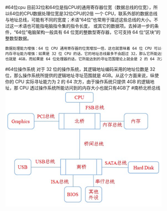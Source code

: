 #64位cpu
目前32位和64位是指CPU的通用寄存器位宽（数据总线的位宽），所以64位的CPU数据处理位宽是32位CPU的2倍
一个 CPU，联系外部的数据总线与地址总线，可能有不同的宽度；术语“64位”也常用于描述这些总线的大小。不过这一术语也可能指电脑指令集的指令长度，
或其它的数据项。去掉进一步的条件，“64位”电脑架构一般具有 64 位宽的整数型寄存器，它可支持 64 位“区块”的整数型数据。
```asp
数据处理能力增强：64 位 CPU 通用寄存器的位宽增加一倍，这也就意味着 64 位 CPU 可以一次性处理 64bit 的整形数据；
内存寻址能力增强：如果是 32 位 CPU 的话，它的地址总线最多不会超过 32，那么它所能达到的寻址范围也就不会超过 2 的 32 次方字节（存储单元以字节为单位），
也就是 4GB，而如果是 64 位处理器的话，它所能达到的寻址范围理论上就会是 2 的 64 次方字节（上亿 GB）
```
#64位操作系统
对于 32 位的操作系统，其逻辑地址编码采用的地址位数是 32 位，那么操作系统所提供的逻辑地址寻址范围就是 4GB。从这个方面来说，纵使你的 CPU 实际寻址能力为 2 的 64 次方，由于操作系统只提供 4GB 的逻辑地址，那 CPU 透过操作系统所能访问到的内存大小也就只有4GB了
[](https://blog.csdn.net/sores/article/details/88216185?utm_medium=distribute.pc_relevant.none-task-blog-2~default~baidujs_title~default-0.queryctrv2&spm=1001.2101.3001.4242.1&utm_relevant_index=3)
#南桥北桥总线
![](.z_cpu_64位操作系统_64位cpu_区别_images/eb0b959e.png)
